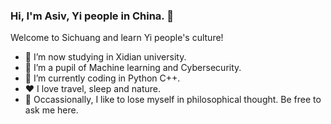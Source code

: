 ### Hi, I'm Asiv, Yi people in China. 👋
Welcome to Sichuang and learn Yi people's culture!
- 🔭 I’m now studying in Xidian university.
- 🌱 I’m a pupil of Machine learning and Cybersecurity.
- 🤔 I’m currently coding in Python C++.
- ❤️ I love travel, sleep and nature.
- 💬 Occassionally, I like to lose myself in philosophical thought. Be free to ask me here.

